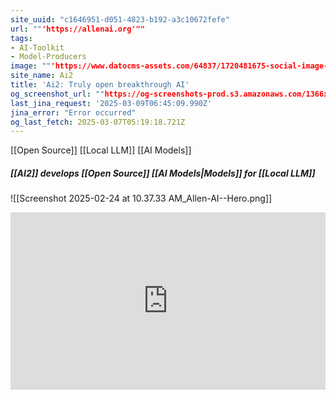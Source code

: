 ```yaml
---
site_uuid: "c1646951-d051-4823-b192-a3c10672fefe"
url: ""'https://allenai.org'""
tags:
- AI-Toolkit
- Model-Producers
image: ""'https://www.datocms-assets.com/64837/1720481675-social-image-1200x630.png'""
site_name: Ai2
title: 'Ai2: Truly open breakthrough AI'
og_screenshot_url: ""https://og-screenshots-prod.s3.amazonaws.com/1366x768/80/false/8b54ed35cac169b714cfa45cff5fa579288d1de6bfc48c244a8e0cfcc4fa59d5.jpeg""
last_jina_request: '2025-03-09T06:45:09.990Z'
jina_error: "Error occurred"
og_last_fetch: 2025-03-07T05:19:18.721Z
---
```

[[Open Source]] [[Local LLM]] [[AI Models]]

##### [[AI2]] develops [[Open Source]] [[AI Models|Models]] for [[Local LLM]]
![[Screenshot 2025-02-24 at 10.37.33 AM_Allen-AI--Hero.png]]


<iframe style="aspect-ratio:16/9;width:100%;height:auto" src="https://www.youtube.com/embed/P26xOoUuef4?si=s4QYDhLINBiYVpXx&amp;controls=0" title="YouTube video player" frameborder="0" allow="accelerometer; autoplay; clipboard-write; encrypted-media; gyroscope; picture-in-picture; web-share" referrerpolicy="strict-origin-when-cross-origin" allowfullscreen></iframe>
